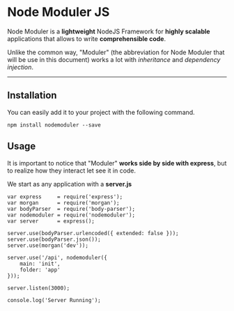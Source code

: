 **Node Moduler JS**
===================

Node Moduler is a **lightweight** NodeJS Framework for **highly scalable** applications that allows to write **comprehensible code**.

Unlike the common way, "Moduler" (the abbreviation for Node Moduler that will be use in this document) works a lot with *inheritance* and *dependency injection*.

----------


**Installation**
-------------

You can easily add it to your project with the following command.

```
npm install nodemoduler --save
```

**Usage**
-------------

It is important to notice that "Moduler" **works side by side with express**, but to realize how they interact let see it in code.

We start as any application with a **server.js**

```
var express 	= require('express');
var morgan      = require('morgan');
var bodyParser  = require('body-parser');
var nodemoduler = require('nodemoduler');
var server 		= express();

server.use(bodyParser.urlencoded({ extended: false }));
server.use(bodyParser.json());
server.use(morgan('dev'));

server.use('/api', nodemoduler({
	main: 'init',
	folder: 'app'
}));

server.listen(3000);

console.log('Server Running');
```